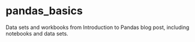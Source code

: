 # pandas_basics
Data sets and workbooks from Introduction to Pandas blog post, including notebooks and data sets.
